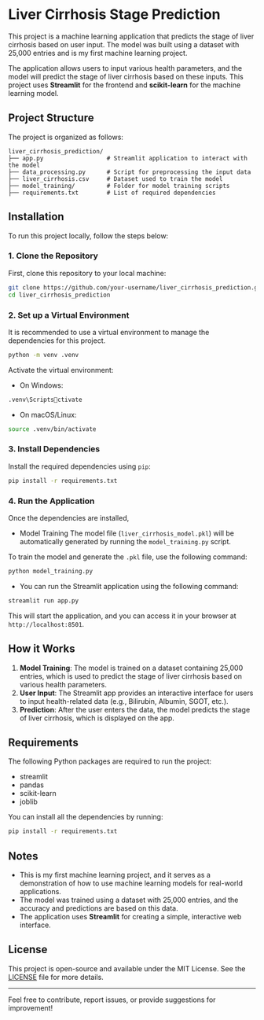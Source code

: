 
# Liver Cirrhosis Stage Prediction

This project is a machine learning application that predicts the stage of liver cirrhosis based on user input. The model was built using a dataset with 25,000 entries and is my first machine learning project.

The application allows users to input various health parameters, and the model will predict the stage of liver cirrhosis based on these inputs. This project uses **Streamlit** for the frontend and **scikit-learn** for the machine learning model.

## Project Structure

The project is organized as follows:

```
liver_cirrhosis_prediction/
├── app.py                  # Streamlit application to interact with the model
├── data_processing.py      # Script for preprocessing the input data
├── liver_cirrhosis.csv     # Dataset used to train the model 
├── model_training/         # Folder for model training scripts 
├── requirements.txt        # List of required dependencies
```

## Installation

To run this project locally, follow the steps below:

### 1. Clone the Repository

First, clone this repository to your local machine:

```bash
git clone https://github.com/your-username/liver_cirrhosis_prediction.git
cd liver_cirrhosis_prediction
```

### 2. Set up a Virtual Environment

It is recommended to use a virtual environment to manage the dependencies for this project.

```bash
python -m venv .venv
```

Activate the virtual environment:

- On Windows:

```bash
.venv\Scriptsctivate
```

- On macOS/Linux:

```bash
source .venv/bin/activate
```

### 3. Install Dependencies

Install the required dependencies using `pip`:

```bash
pip install -r requirements.txt
```

### 4. Run the Application

Once the dependencies are installed,

- Model Training
The model file (`liver_cirrhosis_model.pkl`) will be automatically generated by running the `model_training.py` script. 

To train the model and generate the `.pkl` file, use the following command:

```bash
python model_training.py
```
- You can run the Streamlit application using the following command:

```bash
streamlit run app.py
```

This will start the application, and you can access it in your browser at `http://localhost:8501`.

## How it Works

1. **Model Training**: The model is trained on a dataset containing 25,000 entries, which is used to predict the stage of liver cirrhosis based on various health parameters.
2. **User Input**: The Streamlit app provides an interactive interface for users to input health-related data (e.g., Bilirubin, Albumin, SGOT, etc.).
3. **Prediction**: After the user enters the data, the model predicts the stage of liver cirrhosis, which is displayed on the app.

## Requirements

The following Python packages are required to run the project:

- streamlit
- pandas
- scikit-learn
- joblib

You can install all the dependencies by running:

```bash
pip install -r requirements.txt
```

## Notes

- This is my first machine learning project, and it serves as a demonstration of how to use machine learning models for real-world applications.
- The model was trained using a dataset with 25,000 entries, and the accuracy and predictions are based on this data.
- The application uses **Streamlit** for creating a simple, interactive web interface.

## License

This project is open-source and available under the MIT License. See the [LICENSE](LICENSE) file for more details.

---

Feel free to contribute, report issues, or provide suggestions for improvement!
